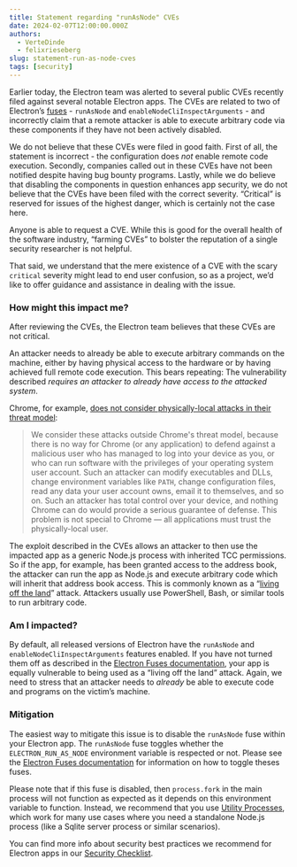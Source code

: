 ```yaml
---
title: Statement regarding "runAsNode" CVEs
date: 2024-02-07T12:00:00.000Z
authors:
  - VerteDinde
  - felixrieseberg
slug: statement-run-as-node-cves
tags: [security]
---
```


Earlier today, the Electron team was alerted to several public CVEs recently filed against several notable Electron apps. The CVEs are related to two of Electron’s [fuses](https://www.electronjs.org/docs/latest/tutorial/fuses) - `runAsNode` and `enableNodeCliInspectArguments` - and incorrectly claim that a remote attacker is able to execute arbitrary code via these components if they have not been actively disabled.

We do not believe that these CVEs were filed in good faith. First of all, the statement is incorrect - the configuration does _not_ enable remote code execution. Secondly, companies called out in these CVEs have not been notified despite having bug bounty programs. Lastly, while we do believe that disabling the components in question enhances app security, we do not believe that the CVEs have been filed with the correct severity. “Critical” is reserved for issues of the highest danger, which is certainly not the case here.

Anyone is able to request a CVE. While this is good for the overall health of the software industry, “farming CVEs” to bolster the reputation of a single security researcher is not helpful.

That said, we understand that the mere existence of a CVE with the scary `critical` severity might lead to end user confusion, so as a project, we’d like to offer guidance and assistance in dealing with the issue.

### How might this impact me?

After reviewing the CVEs, the Electron team believes that these CVEs are not critical.

An attacker needs to already be able to execute arbitrary commands on the machine, either by having physical access to the hardware or by having achieved full remote code execution. This bears repeating: The vulnerability described _requires an attacker to already have access to the attacked system_.

Chrome, for example, [does not consider physically-local attacks in their threat model](https://chromium.googlesource.com/chromium/src/+/master/docs/security/faq.md#Why-arent-physically_local-attacks-in-Chromes-threat-model):

> We consider these attacks outside Chrome's threat model, because there is no way for Chrome (or any application) to defend against a malicious user who has managed to log into your device as you, or who can run software with the privileges of your operating system user account. Such an attacker can modify executables and DLLs, change environment variables like `PATH`, change configuration files, read any data your user account owns, email it to themselves, and so on. Such an attacker has total control over your device, and nothing Chrome can do would provide a serious guarantee of defense. This problem is not special to Chrome ­— all applications must trust the physically-local user.

The exploit described in the CVEs allows an attacker to then use the impacted app as a generic Node.js process with inherited TCC permissions. So if the app, for example, has been granted access to the address book, the attacker can run the app as Node.js and execute arbitrary code which will inherit that address book access. This is commonly known as a “[living off the land](https://www.crowdstrike.com/cybersecurity-101/living-off-the-land-attacks-lotl/)” attack. Attackers usually use PowerShell, Bash, or similar tools to run arbitrary code.

### Am I impacted?

By default, all released versions of Electron have the `runAsNode` and `enableNodeCliInspectArguments` features enabled. If you have not turned them off as described in the [Electron Fuses documentation](https://www.electronjs.org/docs/latest/tutorial/fuses), your app is equally vulnerable to being used as a “living off the land” attack. Again, we need to stress that an attacker needs to _already_ be able to execute code and programs on the victim’s machine.

### Mitigation

The easiest way to mitigate this issue is to disable the `runAsNode` fuse within your Electron app. The `runAsNode` fuse toggles whether the `ELECTRON_RUN_AS_NODE` environment variable is respected or not. Please see the [Electron Fuses documentation](https://www.electronjs.org/docs/latest/tutorial/fuses) for information on how to toggle theses fuses.

Please note that if this fuse is disabled, then `process.fork` in the main process will not function as expected as it depends on this environment variable to function. Instead, we recommend that you use [Utility Processes](https://www.electronjs.org/docs/latest/api/utility-process), which work for many use cases where you need a standalone Node.js process (like a Sqlite server process or similar scenarios).

You can find more info about security best practices we recommend for Electron apps in our [Security Checklist](https://www.electronjs.org/docs/latest/tutorial/security).
